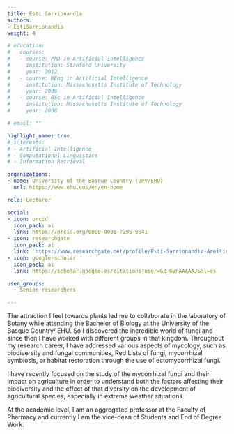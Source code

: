 ```yaml
---
title: Esti Sarrionandia
authors:
- EstiSarrionandia
weight: 4

# education:
#   courses:
#   - course: PhD in Artificial Intelligence
#     institution: Stanford University
#     year: 2012
#   - course: MEng in Artificial Intelligence
#     institution: Massachusetts Institute of Technology
#     year: 2009
#   - course: BSc in Artificial Intelligence
#     institution: Massachusetts Institute of Technology
#     year: 2008

# email: ""

highlight_name: true
# interests:
# - Artificial Intelligence
# - Computational Linguistics
# - Information Retrieval

organizations:
- name: University of the Basque Country (UPV/EHU)
  url: https://www.ehu.eus/en/en-home

role: Lecturer

social:
- icon: orcid
  icon_pack: ai
  link: https://orcid.org/0000-0001-7295-9841
- icon: researchgate
  icon_pack: ai
  link: 'https://www.researchgate.net/profile/Esti-Sarrionandia-Areitio'
- icon: google-scholar
  icon_pack: ai
  link: https://scholar.google.es/citations?user=GZ_GVPAAAAAJ&hl=es

user_groups: 
  - Senior researchers

---
```


The attraction I feel towards plants led me to collaborate in the laboratory of Botany while attending the Bachelor of Biology at the University of the Basque Country/ EHU. So I discovered the incredible world of fungi and since then I have worked with different groups in that kingdom. Throughout my research career, I have addressed various aspects of mycology, such as biodiversity and fungal communities, Red Lists of fungi, mycorrhizal symbiosis, or habitat restoration through the use of ectomycorrhizal fungi.

I have recently focused on the study of the mycorrhizal fungi and their impact on agriculture in order to understand both the factors affecting their biodiversity and the effect of that diversity on the development of agricultural species, especially in extreme weather situations.

At the academic level, I am an aggregated professor at the Faculty of Pharmacy and currently I am the vice-dean of Students and End of Degree Work.

